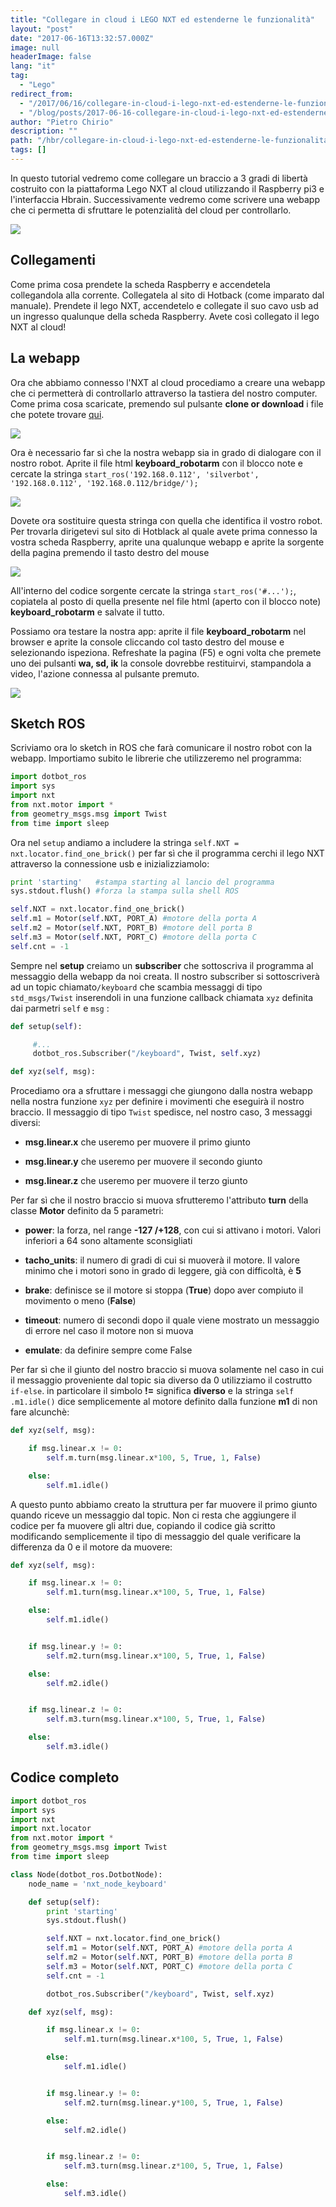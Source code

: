 ```yaml
---
title: "Collegare in cloud i LEGO NXT ed estenderne le funzionalità"
layout: "post"
date: "2017-06-16T13:32:57.000Z"
image: null
headerImage: false
lang: "it"
tag:
  - "Lego"
redirect_from:
  - "/2017/06/16/collegare-in-cloud-i-lego-nxt-ed-estenderne-le-funzionalita/"
  - "/blog/posts/2017-06-16-collegare-in-cloud-i-lego-nxt-ed-estenderne-le-funzionalita"
author: "Pietro Chirio"
description: ""
path: "/hbr/collegare-in-cloud-i-lego-nxt-ed-estenderne-le-funzionalita/"
tags: []
---
```


In questo tutorial vedremo come collegare un braccio a 3 gradi di libertà costruito con la piattaforma Lego NXT al cloud utilizzando il Raspberry pi3 e l'interfaccia Hbrain. Successivamente vedremo come scrivere una webapp che ci permetta di sfruttare le potenzialità del cloud per controllarlo.

![](./27220202-9fdf2db6-5284-11e7-9fd3-85c078f423ce.jpg)

Collegamenti
---
Come prima cosa prendete la scheda Raspberry e accendetela collegandola alla corrente. Collegatela al sito di Hotback (come imparato dal manuale). Prendete il lego NXT, accendetelo e collegate il suo cavo usb ad un ingresso qualunque della scheda Raspberry. Avete così collegato il lego NXT al cloud!

La webapp
----
Ora che abbiamo connesso l'NXT al cloud procediamo a creare una webapp che ci permetterà di controllarlo attraverso la tastiera del nostro computer. Come prima cosa scaricate, premendo sul pulsante **clone or download** i file che potete trovare [qui](https://github.com/cynicalzero4/raspnxt).

![](./27223586-5bc4c21e-5291-11e7-8767-43ec9775e773.png)

Ora è necessario far sì che la nostra webapp sia in grado di dialogare con il nostro robot. Aprite il file html **keyboard_robotarm** con il blocco note e cercate la stringa `start_ros('192.168.0.112', 'silverbot', '192.168.0.112', '192.168.0.112/bridge/');`

![](./26968358-0a5e8afc-4d02-11e7-983e-038aeaf409b3.png)

Dovete ora sostituire questa stringa con quella che identifica il vostro robot. Per trovarla dirigetevi sul sito di Hotblack al quale avete prima connesso la vostra scheda Raspberry, aprite una qualunque webapp e aprite la sorgente della pagina premendo il tasto destro del mouse

![](./26968706-438104f8-4d03-11e7-97f7-96e6deb0a765.png)

All'interno del codice sorgente cercate la stringa `start_ros('#...');`, copiatela al posto di quella presente nel file html (aperto con il blocco note) **keyboard_robotarm** e salvate il tutto.

Possiamo ora testare la nostra app: aprite il file **keyboard_robotarm** nel browser e aprite la console cliccando col tasto destro del mouse e selezionando ispeziona. Refreshate la pagina (F5) e ogni volta che premete uno dei pulsanti **wa, sd, ik** la console dovrebbe restituirvi, stampandola a video, l'azione connessa al pulsante premuto.

![](./27224569-1c161e74-5296-11e7-824c-125534439931.png)

Sketch ROS
---
Scriviamo ora lo sketch in ROS che farà comunicare il nostro robot con la webapp.  Importiamo subito le librerie che utilizzeremo nel programma:

```python
import dotbot_ros
import sys
import nxt
from nxt.motor import *
from geometry_msgs.msg import Twist
from time import sleep
```

Ora nel `setup` andiamo a includere la stringa `self.NXT = nxt.locator.find_one_brick()` per far sì che il programma cerchi il lego NXT attraverso la connessione usb e inizializziamolo:

```python
print 'starting'   #stampa starting al lancio del programma
sys.stdout.flush() #forza la stampa sulla shell ROS

self.NXT = nxt.locator.find_one_brick()
self.m1 = Motor(self.NXT, PORT_A) #motore della porta A
self.m2 = Motor(self.NXT, PORT_B) #motore dell porta B
self.m3 = Motor(self.NXT, PORT_C) #motore della porta C
self.cnt = -1  
```

Sempre nel **setup** creiamo un **subscriber** che sottoscriva il programma al messaggio della webapp da noi creata. Il nostro subscriber si sottoscriverà ad un topic chiamato`/keyboard` che scambia messaggi di tipo `std_msgs/Twist` inserendoli in una funzione callback chiamata `xyz` definita dai parmetri `self` e `msg` :

```python
def setup(self):

     #...
     dotbot_ros.Subscriber("/keyboard", Twist, self.xyz)

def xyz(self, msg):

```

Procediamo ora a sfruttare i messaggi che giungono dalla nostra webapp nella nostra funzione `xyz` per definire i movimenti che eseguirà il nostro braccio. Il messaggio di tipo `Twist` spedisce, nel nostro caso, 3 messaggi diversi:

- **msg.linear.x** che useremo per muovere il primo giunto

- **msg.linear.y** che useremo per muovere il secondo giunto

- **msg.linear.z** che useremo per muovere il terzo giunto

Per far sì che il nostro braccio si muova sfrutteremo l'attributo **turn** della classe **Motor** definito da 5 parametri:

- **power**: la forza, nel range **-127 /+128**, con cui si attivano i motori. Valori inferiori a 64 sono altamente sconsigliati

- **tacho_units**: il numero di gradi di cui si muoverà il motore. Il valore minimo che i motori sono in grado di leggere, già con difficoltà, è **5**

- **brake**: definisce se il motore si stoppa (**True**) dopo aver compiuto il movimento o meno (**False**)

- **timeout**: numero di secondi dopo il quale viene mostrato un messaggio di errore nel caso il motore non si muova

- **emulate**: da definire sempre come False

Per far sì che il giunto del nostro braccio si muova solamente nel caso in cui il messaggio proveniente dal topic sia diverso da 0 utilizziamo il costrutto `if-else`. in particolare il simbolo **!=** significa **diverso** e la stringa `self .m1.idle()` dice semplicemente al motore definito dalla funzione **m1** di non fare alcunchè:

```python
def xyz(self, msg):

    if msg.linear.x != 0:
        self.m.turn(msg.linear.x*100, 5, True, 1, False)

    else:
        self.m1.idle()
```
A questo punto abbiamo creato la struttura per far muovere il primo giunto quando riceve un messaggio dal topic. Non ci resta che aggiungere il codice per fa muovere gli altri due, copiando il codice già scritto modificando semplicemente il tipo di messaggio del quale verificare la differenza da 0 e il motore da muovere:

```python
def xyz(self, msg):

    if msg.linear.x != 0:
        self.m1.turn(msg.linear.x*100, 5, True, 1, False)

    else:
        self.m1.idle()


    if msg.linear.y != 0:
        self.m2.turn(msg.linear.x*100, 5, True, 1, False)

    else:
        self.m2.idle()


    if msg.linear.z != 0:
        self.m3.turn(msg.linear.x*100, 5, True, 1, False)

    else:
        self.m3.idle()
```

Codice completo
---

```python
import dotbot_ros
import sys
import nxt
import nxt.locator
from nxt.motor import *
from geometry_msgs.msg import Twist
from time import sleep

class Node(dotbot_ros.DotbotNode):
    node_name = 'nxt_node_keyboard'

    def setup(self):
        print 'starting'
        sys.stdout.flush()

        self.NXT = nxt.locator.find_one_brick()
        self.m1 = Motor(self.NXT, PORT_A) #motore della porta A
        self.m2 = Motor(self.NXT, PORT_B) #motore della porta B
        self.m3 = Motor(self.NXT, PORT_C) #motore della porta C
        self.cnt = -1  

        dotbot_ros.Subscriber("/keyboard", Twist, self.xyz)

    def xyz(self, msg):

        if msg.linear.x != 0:
            self.m1.turn(msg.linear.x*100, 5, True, 1, False)

        else:
            self.m1.idle()


        if msg.linear.y != 0:
            self.m2.turn(msg.linear.y*100, 5, True, 1, False)

        else:
            self.m2.idle()


        if msg.linear.z != 0:
            self.m3.turn(msg.linear.z*100, 5, True, 1, False)

        else:
            self.m3.idle()

```
